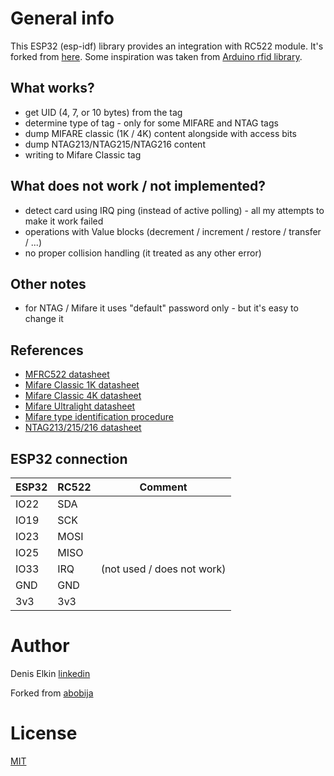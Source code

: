 # General info
This ESP32 (esp-idf) library provides an integration with RC522 module. It's forked from [here](https://github.com/abobija/esp-idf-rc522). Some inspiration was taken from [Arduino rfid library](https://github.com/miguelbalboa/rfid). 

## What works?
- get UID (4, 7, or 10 bytes) from the tag
- determine type of tag - only for some MIFARE and NTAG tags
- dump MIFARE classic (1K / 4K) content alongside with access bits
- dump NTAG213/NTAG215/NTAG216 content
- writing to Mifare Classic tag

## What does not work / not implemented?
- detect card using IRQ ping (instead of active polling) - all my attempts to make it work failed
- operations with Value blocks (decrement / increment / restore / transfer / ...)
- no proper collision handling (it treated as any other error) 

## Other notes
- for NTAG / Mifare it uses "default" password only - but it's easy to change it

## References
- [MFRC522 datasheet](https://www.nxp.com/docs/en/data-sheet/MFRC522.pdf)
- [Mifare Classic 1K datasheet](https://www.mouser.com/datasheet/2/302/MF1S503x-89574.pdf)
- [Mifare Classic 4K datasheet](https://www.mouser.com/datasheet/2/302/MF1S703x-91210.pdf)
- [Mifare Ultralight datasheet](https://www.mouser.com/datasheet/2/302/MF0ICU1-51926.pdf)
- [Mifare type identification procedure](https://www.nxp.com/docs/en/application-note/AN10833.pdf)
- [NTAG213/215/216 datasheet](https://www.mouser.com/datasheet/2/302/NTAG213_215_216-1127325.pdf)

## ESP32 connection
| ESP32    | RC522 | Comment |
|----------|-------|---------|
| IO22     | SDA   |         |
| IO19     | SCK   |         |
| IO23     | MOSI  |         |
| IO25     | MISO  |         |
| IO33     | IRQ   | (not used / does not work)        |
| GND      | GND   |         |
| 3v3      | 3v3   |         |

# Author
Denis Elkin [linkedin](https://www.linkedin.com/in/denis-elkin-4b31a71a/)

Forked from [abobija](https://github.com/abobija/esp-idf-rc522)

# License
[MIT](LICENSE)